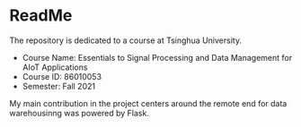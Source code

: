 # ReadMe
The repository is dedicated to a course at Tsinghua University.
* Course Name: Essentials to Signal Processing and Data Management for AIoT Applications
* Course ID: 86010053
* Semester: Fall 2021

My main contribution in the project centers around the remote end for data warehousinng was powered by Flask.
